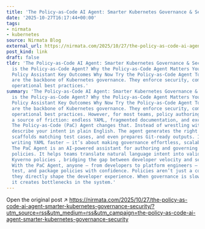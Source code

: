 ```yaml
---
title: 'The Policy-as-Code AI Agent: Smarter Kubernetes Governance & Security'
date: '2025-10-27T16:17:44+00:00'
tags:
- nirmata
- kubernetes
source: Nirmata Blog
external_url: https://nirmata.com/2025/10/27/the-policy-as-code-ai-agent-smarter-kubernetes-governance-security/?utm_source=rss&utm_medium=rss&utm_campaign=the-policy-as-code-ai-agent-smarter-kubernetes-governance-security
post_kind: link
draft: false
tldr: 'The Policy-as-Code AI Agent: Smarter Kubernetes Governance & Security What
  is the Policy-as-Code Agent? Why the Policy-as-Code Agent Matters Your Personal
  Policy Assistant Key Outcomes Why Now Try the Policy-as-Code Agent Today Policies
  are the backbone of Kubernetes governance. They enforce security, compliance, and
  operational best practices.'
summary: 'The Policy-as-Code AI Agent: Smarter Kubernetes Governance & Security What
  is the Policy-as-Code Agent? Why the Policy-as-Code Agent Matters Your Personal
  Policy Assistant Key Outcomes Why Now Try the Policy-as-Code Agent Today Policies
  are the backbone of Kubernetes governance. They enforce security, compliance, and
  operational best practices. However, for most teams, policy authoring feels like
  a source of friction: endless YAML, fragmented documentation, and excessive trial-and-error.
  The Policy-as-Code (PaC) Agent changes that. Instead of wrestling with syntax, you
  describe your intent in plain English. The agent generates the right Kyverno policies,
  scaffolds matching test cases, and even prepares Git-ready outputs. It’s not about
  writing YAML faster – it’s about making governance effortless, scalable, and developer-friendly.
  The PaC Agent is an AI-powered assistant for authoring and governing Kubernetes
  policies. It helps teams translate natural language intent into validated, testable
  Kyverno policies , bridging the gap between developer velocity and security rigor.
  With the PaC Agent, anyone — from developers to platform engineers — can create,
  test, and package policies with confidence. Policies aren’t just a compliance exercise;
  they directly shape the developer experience. When governance is slow or inconsistent,
  it creates bottlenecks in the system.'
---
```

Open the original post ↗ https://nirmata.com/2025/10/27/the-policy-as-code-ai-agent-smarter-kubernetes-governance-security/?utm_source=rss&utm_medium=rss&utm_campaign=the-policy-as-code-ai-agent-smarter-kubernetes-governance-security
